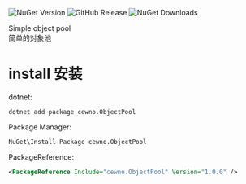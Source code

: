 ![NuGet Version](https://img.shields.io/nuget/vpre/cewno.Objectpool?style=flat)
![GitHub Release](https://img.shields.io/github/v/release/cewno/ObjectPool)
![NuGet Downloads](https://img.shields.io/nuget/dt/cewno.Objectpool?label=nuget%20downloads)

Simple object pool  
简单的对象池

# install 安装
dotnet:
```shell
dotnet add package cewno.ObjectPool
```
Package Manager:
```shell
NuGet\Install-Package cewno.ObjectPool
```
PackageReference:
```xml
<PackageReference Include="cewno.ObjectPool" Version="1.0.0" />
```
